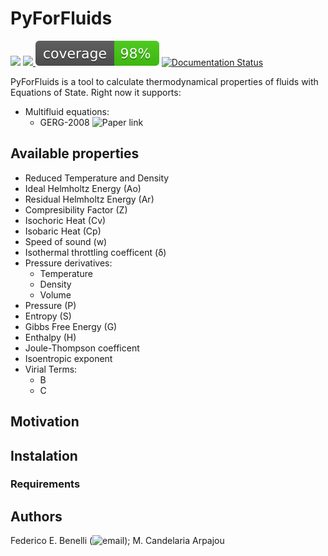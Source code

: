 # PyForFluids
<a href="https://codeclimate.com/github/fedebenelli/PyForFluids/maintainability"><img src="https://api.codeclimate.com/v1/badges/3551471cd4cdf37e226f/maintainability"/></a> 
<a href="https://github.com/fedebenelli/pyforfluids/actions/workflows/ci_linux.yml"><img src="https://github.com/fedebenelli/pyforfluids/actions/workflows/ci_linux.yml/badge.svg"> </a>
<img src="https://github.com/fedebenelli/PyForFluids/blob/main/.github/workflows/coverage.svg">
<a href='https://pyforfluids.readthedocs.io/en/latest/?badge=latest'><img src='https://readthedocs.org/projects/pyforfluids/badge/?version=latest' alt='Documentation Status' /></a>

PyForFluids is a tool to calculate thermodynamical properties of fluids with
Equations of State. Right now it supports:

- Multifluid equations:
	- GERG-2008 ![Paper link](https://pubs.acs.org/doi/10.1021/je300655b)

## Available properties
- Reduced Temperature and Density
- Ideal Helmholtz Energy (Ao)
- Residual Helmholtz Energy (Ar)
- Compresibility Factor (Z)
- Isochoric Heat (Cv)
- Isobaric Heat (Cp)
- Speed of sound (w)
- Isothermal throttling coefficent (δ)
- Pressure derivatives:
	- Temperature
	- Density
	- Volume
- Pressure (P)
- Entropy (S)
- Gibbs Free Energy (G)
- Enthalpy (H)
- Joule-Thompson coefficent
- Isoentropic exponent
- Virial Terms:
	- B
	- C

## Motivation

## Instalation

### Requirements

## Authors
Federico E. Benelli (![email](federico.benelli@mi.unc.edu.ar)); M. Candelaria
Arpajou
